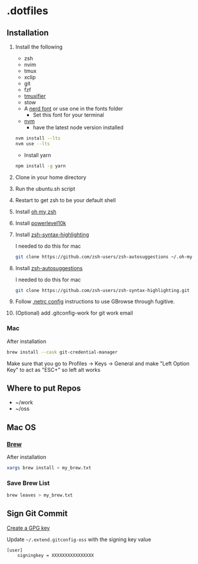 # .dotfiles

## Installation

1. Install the following

   - zsh
   - nvim
   - tmux
   - xclip
   - git
   - fzf
   - [tmuxifier](https://github.com/jimeh/tmuxifier)
   - stow
   - A [nerd font](https://www.nerdfonts.com/) or use one in the fonts folder
     - Set this font for your terminal
   - [nvm](https://github.com/nvm-sh/nvm)
     - have the latest node version installed

   ```sh
   nvm install --lts
   nvm use --lts
   ```

   - Install yarn

   ```sh
   npm install -g yarn
   ```

2. Clone in your home directory
3. Run the ubuntu.sh script
4. Restart to get zsh to be your default shell
5. Install [oh my zsh](https://ohmyz.sh/)
6. Install [powerlevel10k](https://github.com/romkatv/powerlevel10k)
7. Install [zsh-syntax-highlighting](https://github.com/zsh-users/zsh-syntax-highlighting)

   I needed to do this for mac

   ```sh
   git clone https://github.com/zsh-users/zsh-autosuggestions ~/.oh-my-zsh/custom/plugins/zsh-autosuggestions
   ```

8. Install [zsh-autosuggestions](https://github.com/zsh-users/zsh-autosuggestions)

   I needed to do this for mac

   ```sh
   git clone https://github.com/zsh-users/zsh-syntax-highlighting.git ~/.oh-my-zsh/custom/plugins/zsh-syntax-highlighting
   ```

9. Follow [.netrc config](https://github.com/tpope/vim-rhubarb) instructions to
   use GBrowse through fugitive.
10. (Optional) add .gitconfig-work for git work email

### Mac

After installation

```sh
brew install --cask git-credential-manager
```

Make sure that you go to Profiles -> Keys -> General and make "Left Option Key" to act as "ESC+" so left alt works

## Where to put Repos

- ~/work
- ~/oss

## Mac OS

### [Brew](https://docs.brew.sh/Installation)

After installation

```sh
xargs brew install < my_brew.txt
```

### Save Brew List

```sh
brew leaves > my_brew.txt
```

## Sign Git Commit

[Create a GPG key](https://docs.github.com/en/authentication/managing-commit-signature-verification/generating-a-new-gpg-key)

Update `~/.extend.gitconfig-oss` with the signing key value

```gitconfig
[user]
	signingkey = XXXXXXXXXXXXXXXX

```
